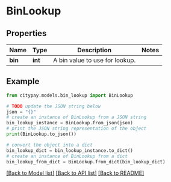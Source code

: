 # BinLookup


## Properties

Name | Type | Description | Notes
------------ | ------------- | ------------- | -------------
**bin** | **int** | A bin value to use for lookup. | 

## Example

```python
from citypay.models.bin_lookup import BinLookup

# TODO update the JSON string below
json = "{}"
# create an instance of BinLookup from a JSON string
bin_lookup_instance = BinLookup.from_json(json)
# print the JSON string representation of the object
print(BinLookup.to_json())

# convert the object into a dict
bin_lookup_dict = bin_lookup_instance.to_dict()
# create an instance of BinLookup from a dict
bin_lookup_from_dict = BinLookup.from_dict(bin_lookup_dict)
```
[[Back to Model list]](../README.md#documentation-for-models) [[Back to API list]](../README.md#documentation-for-api-endpoints) [[Back to README]](../README.md)



